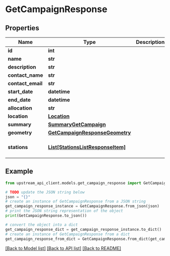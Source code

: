 # GetCampaignResponse


## Properties

Name | Type | Description | Notes
------------ | ------------- | ------------- | -------------
**id** | **int** |  | 
**name** | **str** |  | 
**description** | **str** |  | [optional] 
**contact_name** | **str** |  | [optional] 
**contact_email** | **str** |  | [optional] 
**start_date** | **datetime** |  | [optional] 
**end_date** | **datetime** |  | [optional] 
**allocation** | **str** |  | 
**location** | [**Location**](Location.md) |  | [optional] 
**summary** | [**SummaryGetCampaign**](SummaryGetCampaign.md) |  | 
**geometry** | [**GetCampaignResponseGeometry**](GetCampaignResponseGeometry.md) |  | [optional] 
**stations** | [**List[StationsListResponseItem]**](StationsListResponseItem.md) |  | [optional] [default to []]

## Example

```python
from upstream_api_client.models.get_campaign_response import GetCampaignResponse

# TODO update the JSON string below
json = "{}"
# create an instance of GetCampaignResponse from a JSON string
get_campaign_response_instance = GetCampaignResponse.from_json(json)
# print the JSON string representation of the object
print(GetCampaignResponse.to_json())

# convert the object into a dict
get_campaign_response_dict = get_campaign_response_instance.to_dict()
# create an instance of GetCampaignResponse from a dict
get_campaign_response_from_dict = GetCampaignResponse.from_dict(get_campaign_response_dict)
```
[[Back to Model list]](../README.md#documentation-for-models) [[Back to API list]](../README.md#documentation-for-api-endpoints) [[Back to README]](../README.md)


